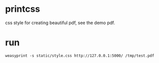 # printcss

css style for creating  beautiful pdf, see the demo pdf.

# run

``` shell
weasyprint -s static/style.css http://127.0.0.1:5000/ /tmp/test.pdf
 ```
